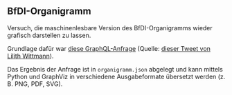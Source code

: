 ## BfDI-Organigramm

Versuch, die maschinenlesbare Version des BfDI-Organigramms wieder grafisch darstellen zu lassen.

Grundlage dafür war [diese GraphQL-Anfrage](https://api.beta.strukturen.bund.dev/graphql#query=fragment%20claimType%20on%20ClaimTypeInterface%20%7B%0A%20%20...%20on%20RelationshipClaimType%20%7B%0A%20%20%20%20claimType%20%7B%0A%20%20%20%20%20%20name%0A%20%20%20%20%7D%0A%20%20%20%20entity%20%7B%0A%20%20%20%20%20%20...%20on%20PersonNode%20%7B%0A%20%20%20%20%20%20%20%20name%0A%20%20%20%20%20%20%20%20position%0A%20%20%20%20%20%20%7D%0A%20%20%20%20%7D%0A%20%20%7D%0A%20%20...%20on%20ValueClaimType%20%7B%0A%20%20%20%20value%0A%20%20%20%20claimType%20%7B%0A%20%20%20%20%20%20name%0A%20%20%20%20%7D%0A%20%20%7D%0A%7D%0A%0Afragment%20orgEntityClaims%20on%20OrganisationEntityNode%20%7B%0A%20%20reverseClaims%20%7B%0A%20%20%20%20edges%20%7B%0A%20%20%20%20%20%20node%20%7B%0A%20%20%20%20%20%20%20%20...claimType%0A%20%20%20%20%20%20%7D%0A%20%20%20%20%7D%0A%20%20%7D%0A%20%20claims%20%7B%0A%20%20%20%20edges%20%7B%0A%20%20%20%20%20%20node%20%7B%0A%20%20%20%20%20%20%20%20...claimType%0A%20%20%20%20%20%20%7D%0A%20%20%20%20%7D%0A%20%20%7D%0A%7D%0A%0Afragment%20orgEntity%20on%20OrganisationEntityNode%20%7B%0A%20%20shortName%0A%20%20name%0A%20%20id%0A%20%20locations%20%7B%0A%20%20%20%20edges%20%7B%0A%20%20%20%20%20%20node%20%7B%0A%20%20%20%20%20%20%20%20name%20%0A%20%20%20%20%20%20%20%20street%0A%20%20%20%20%20%20%20%20postalCode%0A%20%20%20%20%20%20%20%20city%0A%20%20%20%20%20%20%7D%0A%20%20%20%20%7D%0A%20%20%7D%0A%20%20...orgEntityClaims%0A%7D%0A%0A%7B%0A%20%20organisationEntity(id%3A%20%22T3JnYW5pc2F0aW9uRW50aXR5Tm9kZToxMTMx%22)%20%7B%0A%20%20%20%20...orgEntity%0A%20%20%20%20parent%20%7B%0A%20%20%20%20%20%20...orgEntity%0A%20%20%20%20%20%20parent%20%7B%0A%20%20%20%20%20%20%20%20...orgEntity%0A%20%20%20%20%20%20%20%20parent%20%7B%0A%20%20%20%20%20%20%20%20%20%20...orgEntity%0A%20%20%20%20%20%20%20%20%7D%0A%20%20%20%20%20%20%7D%0A%20%20%20%20%7D%0A%20%20%20%20children%20%7B%0A%20%20%20%20%20%20edges%20%7B%0A%20%20%20%20%20%20%20%20node%20%7B%0A%20%20%20%20%20%20%20%20%20%20...orgEntity%0A%20%20%20%20%20%20%20%20%20%20children%20%7B%0A%20%20%20%20%20%20%20%20%20%20%20%20edges%20%7B%0A%20%20%20%20%20%20%20%20%20%20%20%20%20%20node%20%7B%0A%20%20%20%20%20%20%20%20%20%20%20%20%20%20%20%20...orgEntity%0A%20%20%20%20%20%20%20%20%20%20%20%20%20%20%20%20children%20%7B%0A%20%20%20%20%20%20%20%20%20%20%20%20%20%20%20%20%20%20edges%20%7B%0A%20%20%20%20%20%20%20%20%20%20%20%20%20%20%20%20%20%20%20%20node%20%7B%0A%20%20%20%20%20%20%20%20%20%20%20%20%20%20%20%20%20%20%20%20%20%20...orgEntity%0A%20%20%20%20%20%20%20%20%20%20%20%20%20%20%20%20%20%20%20%20%20%20children%20%7B%0A%20%20%20%20%20%20%20%20%20%20%20%20%20%20%20%20%20%20%20%20%20%20%20%20edges%20%7B%0A%20%20%20%20%20%20%20%20%20%20%20%20%20%20%20%20%20%20%20%20%20%20%20%20%20%20node%20%7B%0A%20%20%20%20%20%20%20%20%20%20%20%20%20%20%20%20%20%20%20%20%20%20%20%20%20%20%20%20...orgEntity%0A%20%20%20%20%20%20%20%20%20%20%20%20%20%20%20%20%20%20%20%20%20%20%20%20%20%20%7D%0A%20%20%20%20%20%20%20%20%20%20%20%20%20%20%20%20%20%20%20%20%20%20%20%20%7D%0A%20%20%20%20%20%20%20%20%20%20%20%20%20%20%20%20%20%20%20%20%20%20%7D%0A%20%20%20%20%20%20%20%20%20%20%20%20%20%20%20%20%20%20%20%20%7D%0A%20%20%20%20%20%20%20%20%20%20%20%20%20%20%20%20%20%20%7D%0A%20%20%20%20%20%20%20%20%20%20%20%20%20%20%20%20%7D%0A%20%20%20%20%20%20%20%20%20%20%20%20%20%20%7D%0A%20%20%20%20%20%20%20%20%20%20%20%20%7D%0A%20%20%20%20%20%20%20%20%20%20%7D%0A%20%20%20%20%20%20%20%20%7D%0A%20%20%20%20%20%20%7D%0A%20%20%20%20%7D%0A%20%20%7D%0A%7D%0A)
(Quelle: [dieser Tweet von Lilith Wittmann](https://twitter.com/LilithWittmann/status/1479960712894111746)).

Das Ergebnis der Anfrage ist in `organigramm.json` abgelegt und kann mittels Python und GraphViz in verschiedene
Ausgabeformate übersetzt werden (z. B. PNG, PDF, SVG).
